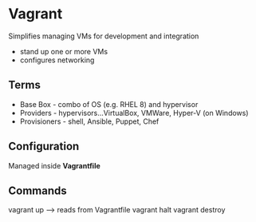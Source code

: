 # Vagrant
Simplifies managing VMs for development and integration
- stand up one or more VMs
- configures networking

## Terms
- Base Box - combo of OS (e.g. RHEL 8) and hypervisor
- Providers - hypervisors...VirtualBox, VMWare, Hyper-V (on Windows)
- Provisioners - shell, Ansible, Puppet, Chef

## Configuration
Managed inside **Vagrantfile**


## Commands
vagrant up --> reads from Vagrantfile
vagrant halt
vagrant destroy
